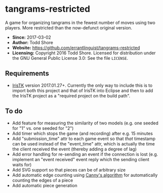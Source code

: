 # tangrams-restricted
A game for organizing tangrams in the fewest number of moves using two players. More restricted than the now-defunct original version.

* **Since:** 2017-03-02
* **Author:** Todd Shore
* **Website:**  https://github.com/errantlinguist/tangrams-restricted
* **Licensing:** Copyright 2016 Todd Shore. Licensed for distribution under the GNU General Public License 3.0: See the file `LICENSE`.

## Requirements

* [IrisTK](http://iristk.net/) version 2017.01.27+. Currently the only way to include this is to import both this project and that of IrisTK into Eclipse and then to add the IrisTK project as a "required project on the build path".

## To do

* Add feature for measuring the similarity of two models (e.g. one seeded for "1" vs. one seeded for "2")
* Add timer which stops the game (and recording) after e.g. 15 minutes
* Add "submission\_time" attr to each game event so that *that* timestamp can be used instead of the "event\_time" attr, which is actually the time the client received the event (thereby adding a degree of lag)
* Add error handling for re-sending an event if the connection is lost (e.g. implement an "event received" event reply which the sending client waits for)
* Add SVG support so that pieces can be of arbitrary size
* Add automatic edge counting using [Canny's algorithm](https://en.wikipedia.org/wiki/Canny_edge_detector) for automatically counting the edges of a piece
* Add automatic piece generation 